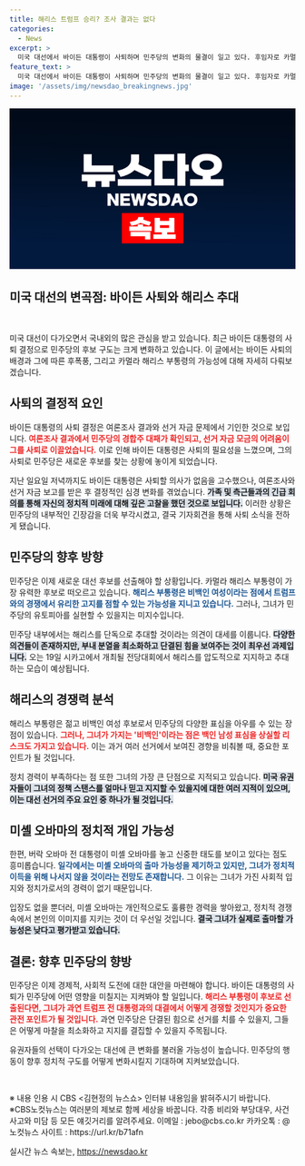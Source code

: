 ```yaml
---
title: 해리스 트럼프 승리? 조사 결과는 없다
categories:
  - News
excerpt: >
  미국 대선에서 바이든 대통령이 사퇴하며 민주당의 변화의 물결이 일고 있다. 후임자로 카멀라 해리스 부통령이 유력하나, 미셸 오바마의 출마 가능성도 논란 속에 남아 있다. 앞으로의 대선 구도는 어떻게 변화할까?
feature_text: >
  미국 대선에서 바이든 대통령이 사퇴하며 민주당의 변화의 물결이 일고 있다. 후임자로 카멀라 해리스 부통령이 유력하나, 미셸 오바마의 출마 가능성도 논란 속에 남아 있다. 앞으로의 대선 구도는 어떻게 변화할까?
image: '/assets/img/newsdao_breakingnews.jpg'
---
```


<p><img src="/assets/img/newsdao_breakingnews.jpg" alt="koreaapp 속보" /></p>

<h2 data-ke-size="size26">미국 대선의 변곡점: 바이든 사퇴와 해리스 추대</h2>

<p data-ke-size="size16">&nbsp;</p>

<p>미국 대선이 다가오면서 국내외의 많은 관심을 받고 있습니다. 최근 바이든 대통령의 사퇴 결정으로 민주당의 후보 구도는 크게 변화하고 있습니다. 이 글에서는 바이든 사퇴의 배경과 그에 따른 후폭풍, 그리고 카멀라 해리스 부통령의 가능성에 대해 자세히 다뤄보겠습니다.</p>

<h2 data-ke-size="size26">사퇴의 결정적 요인</h2>

<p>바이든 대통령의 사퇴 결정은 여론조사 결과와 선거 자금 문제에서 기인한 것으로 보입니다. <b><span style="color: #ee2323;">여론조사 결과에서 민주당의 경합주 대패가 확인되고, 선거 자금 모금의 어려움이 그를 사퇴로 이끌었습니다.</span></b> 이로 인해 바이든 대통령은 사퇴의 필요성을 느꼈으며, 그의 사퇴로 민주당은 새로운 후보를 찾는 상황에 놓이게 되었습니다.</p>

<p>지난 일요일 저녁까지도 바이든 대통령은 사퇴할 의사가 없음을 고수했으나, 여론조사와 선거 자금 보고를 받은 후 결정적인 심경 변화를 겪었습니다. <b><span style="background-color: #21538527;">가족 및 측근들과의 긴급 회의를 통해 자신의 정치적 미래에 대해 깊은 고찰을 했던 것으로 보입니다.</span></b> 이러한 상황은 민주당의 내부적인 긴장감을 더욱 부각시켰고, 결국 기자회견을 통해 사퇴 소식을 전하게 됐습니다.</p>

<h2 data-ke-size="size26">민주당의 향후 방향</h2>

<p>민주당은 이제 새로운 대선 후보를 선출해야 할 상황입니다. 카멀라 해리스 부통령이 가장 유력한 후보로 떠오르고 있습니다. <b><span style="color: #1a5490;">해리스 부통령은 비백인 여성이라는 점에서 트럼프와의 경쟁에서 유리한 고지를 점할 수 있는 가능성을 지니고 있습니다.</span></b> 그러나, 그녀가 민주당의 유토피아를 실현할 수 있을지는 미지수입니다.</p>

<p>민주당 내부에서는 해리스를 단독으로 추대할 것이라는 의견이 대세를 이룹니다. <b><span style="background-color: #21538527;">다양한 의견들이 존재하지만, 부내 분열을 최소화하고 단결된 힘을 보여주는 것이 최우선 과제입니다.</span></b> 오는 19일 시카고에서 개최될 전당대회에서 해리스를 압도적으로 지지하고 추대하는 모습이 예상됩니다.</p>

<h2 data-ke-size="size26">해리스의 경쟁력 분석</h2>

<p>해리스 부통령은 젊고 비백인 여성 후보로서 민주당의 다양한 표심을 아우를 수 있는 장점이 있습니다. <b><span style="color: #ee2323;">그러나, 그녀가 가지는 '비백인'이라는 점은 백인 남성 표심을 상실할 리스크도 가지고 있습니다.</span></b> 이는 과거 여러 선거에서 보여진 경향을 비춰볼 때, 중요한 포인트가 될 것입니다.</p>

<p>정치 경력이 부족하다는 점 또한 그녀의 가장 큰 단점으로 지적되고 있습니다. <b><span style="background-color: #21538527;">미국 유권자들이 그녀의 정책 스탠스를 얼마나 믿고 지지할 수 있을지에 대한 여러 지적이 있으며, 이는 대선 선거의 주요 요인 중 하나가 될 것입니다.</span></b></p>

<h2 data-ke-size="size26">미셸 오바마의 정치적 개입 가능성</h2>

<p>한편, 버락 오바마 전 대통령이 미셸 오바마를 놓고 신중한 태도를 보이고 있다는 점도 흥미롭습니다. <b><span style="color: #1a5490;">일각에서는 미셸 오바마의 출마 가능성을 제기하고 있지만, 그녀가 정치적 이득을 위해 나서지 않을 것이라는 전망도 존재합니다.</span></b> 그 이유는 그녀가 가진 사회적 입지와 정치가로서의 경력이 없기 때문입니다.</p>

<p>입장도 없을 뿐더러, 미셸 오바마는 개인적으로도 훌륭한 경력을 쌓아왔고, 정치적 경쟁 속에서 본인의 이미지를 지키는 것이 더 우선일 것입니다. <b><span style="background-color: #21538527;">결국 그녀가 실제로 출마할 가능성은 낮다고 평가받고 있습니다.</span></b></p>

<h2 data-ke-size="size26">결론: 향후 민주당의 향방</h2>

<p>민주당은 이제 경제적, 사회적 도전에 대한 대안을 마련해야 합니다. 바이든 대통령의 사퇴가 민주당에 어떤 영향을 미칠지는 지켜봐야 할 일입니다. <b><span style="color: #ee2323;">해리스 부통령이 후보로 선출된다면, 그녀가 과연 트럼프 전 대통령과의 대결에서 어떻게 경쟁할 것인지가 중요한 관전 포인트가 될 것입니다.</span></b> 과연 민주당은 단결된 힘으로 선거를 치를 수 있을지, 그들은 어떻게 마찰을 최소화하고 지지를 결집할 수 있을지 주목됩니다.</p>

<p>유권자들의 선택이 다가오는 대선에 큰 변화를 불러올 가능성이 높습니다. 민주당의 행동이 향후 정치적 구도를 어떻게 변화시킬지 기대하며 지켜보았습니다.</p>

<p data-ke-size="size16">&nbsp;</p>

<p>※ 내용 인용 시 CBS &lt;김현정의 뉴스쇼&gt; 인터뷰 내용임을 밝혀주시기 바랍니다.<br />
※CBS노컷뉴스는 여러분의 제보로 함께 세상을 바꿉니다. 각종 비리와 부당대우, 사건사고와 미담 등 모든 얘깃거리를 알려주세요. 이메일 : jebo@cbs.co.kr 카카오톡 : @노컷뉴스 사이트 : https://url.kr/b71afn</p>
실시간 뉴스 속보는, <a href="https://newsdao.kr" rel="dofollow">https://newsdao.kr</a>


